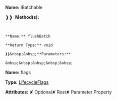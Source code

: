 **Name:** IBatchable

❱❱&nbsp;&nbsp;**Method(s):**

&nbsp;&nbsp;&nbsp;&nbsp;&nbsp;
```
**Name:** flushBatch

**Return Type:** void

❱❱&nbsp;&nbsp;**Parameters:**

&nbsp;&nbsp;&nbsp;&nbsp;&nbsp;
```
**Name:** flags

**Type:** [LifecycleFlags](https://gitbook-18.gitbook.io/au//runtime/flags/enums/lifecycleflags)

**Attributes:** ✘ Optional✘ Rest✘ Parameter Property

```

```

